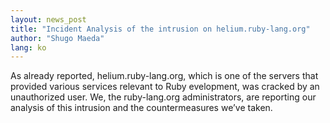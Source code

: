 ```yaml
---
layout: news_post
title: "Incident Analysis of the intrusion on helium.ruby-lang.org"
author: "Shugo Maeda"
lang: ko
---
```


As already reported, helium.ruby-lang.org, which is one of the servers
that provided various services relevant to Ruby evelopment, was cracked
by an unauthorized user. We, the ruby-lang.org administrators, are
reporting our analysis of this intrusion and the countermeasures we’ve
taken.

